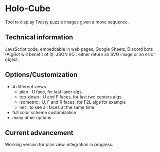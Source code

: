 # Holo-Cube
Tool to display Twisty puzzle images given a move sequence.

## Technical information
JavaScript code, embeddable in web pages, Google Sheets, Discord bots (AlgBot will benefit of it).
JSON I/O : either return an SVG image or an error object.

## Options/Customization
- 4 different views
  - plan : U face, for last layer algs
  - top-down : U and F faces, for last two centers algs
  - isometric : U, F and R faces, for F2L algs for example
  - net : to see all faces at the same time
- full color scheme customization
- many other options

## Current advancement
Working version for plan view, integration in progress.

